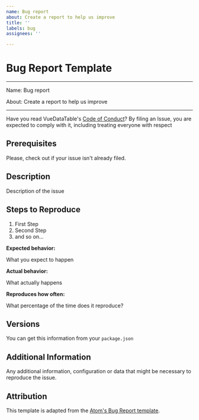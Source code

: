 ```yaml
---
name: Bug report
about: Create a report to help us improve
title: ''
labels: bug
assignees: ''

---
```


# Bug Report Template

---

Name: Bug report

About: Create a report to help us improve

---

Have you read VueDataTable's [Code of Conduct](CODE_OF_CONDUCT.md)? By filing an Issue, you are expected to comply with it, including treating everyone with respect

## Prerequisites

Please, check out if your issue isn't already filed.

## Description

Description of the issue

## Steps to Reproduce

1. First Step
2. Second Step
3. and so on…

**Expected behavior:**

What you expect to happen

**Actual behavior:**

What actually happens

**Reproduces how often:**

What percentage of the time does it reproduce?

## Versions

You can get this information from your `package.json`

## Additional Information

Any additional information, configuration or data that might be necessary to reproduce the issue.

## Attribution

This template is adapted from the [Atom's Bug Report template](https://github.com/atom/.github/blob/master/.github/ISSUE_TEMPLATE/bug_report.md).
